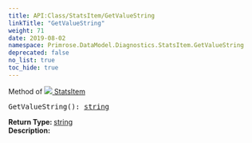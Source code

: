 ```yaml
---
title: API:Class/StatsItem/GetValueString
linkTitle: "GetValueString"
weight: 71
date: 2019-08-02
namespace: Primrose.DataModel.Diagnostics.StatsItem.GetValueString
deprecated: false
no_list: true
toc_hide: true
---
```

Method of <a href="/docs/api-reference/Class/StatsItem"><img src="/icons/silk/default.png"/>&nbsp;StatsItem</a>
<pre class="method-declaration">
GetValueString(): <a class="type" href="/docs/api-reference/System/string">string</a></pre>
<b>Return Type: </b>
<a class="type" href="/docs/api-reference/System/string">string</a>
<br/>
<b>Description: </b>
